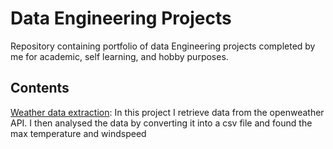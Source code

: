 # Data Engineering Projects

Repository containing portfolio of data Engineering projects completed by me for academic, self learning, and hobby purposes.

## Contents
[Weather data extraction](https://github.com/Dislevekanku/testrepo/tree/main/weather): In this project I retrieve data from the openweather API. I then analysed the data by converting it into a csv file and found the max temperature and windspeed
